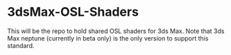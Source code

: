 # 3dsMax-OSL-Shaders

This will be the repo to hold shared OSL shaders for 3ds Max. Note that 3ds Max neptune (currently in beta only) is the only version to support this standard.
